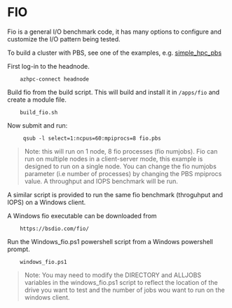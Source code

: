 # FIO

Fio is a general I/O benchmark code, it has many options to configure and customize the I/O pattern being tested.

To build a cluster with PBS, see one of the examples, e.g. [simple_hpc_pbs](../../examples/simple_hpc_pbs/readme.md)

First log-in to the headnode.
```
    azhpc-connect headnode
```

Build fio from the build script.  This will build and install it in `/apps/fio` and create a module file.

```
    build_fio.sh
```

Now submit and run:

```
     qsub -l select=1:ncpus=60:mpiprocs=8 fio.pbs
```
> Note: this will run on 1 node, 8 fio processes (fio numjobs). Fio can run on multiple nodes in a client-server mode, this example is designed to run on a single node. You can change the fio numjobs parameter (i.e number of processes) by changing the PBS mpiprocs value. A throughput and IOPS benchmark will be run.


A similar script is provided to run the same fio benchmark (throguhput and IOPS) on a Windows client.

A Windows fio executable can be downloaded from
```
    https://bsdio.com/fio/
```

Run the Windows_fio.ps1 powershell script from a Windows powershell prompt.
```
    windows_fio.ps1
```
> Note: You may need to modify the DIRECTORY and ALLJOBS variables in the windows_fio.ps1 script to reflect the location of the drive you want to test and the number of jobs wou want to run on the windows client.

